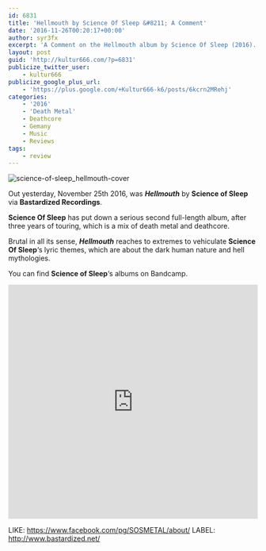 ```yaml
---
id: 6831
title: 'Hellmouth by Science Of Sleep &#8211; A Comment'
date: '2016-11-26T00:20:17+00:00'
author: syr3fx
excerpt: 'A Comment on the Hellmouth album by Science Of Sleep (2016).'
layout: post
guid: 'http://kultur666.com/?p=6831'
publicize_twitter_user:
    - kultur666
publicize_google_plus_url:
    - 'https://plus.google.com/+Kultur666-k6/posts/6kcrn2MRehj'
categories:
    - '2016'
    - 'Death Metal'
    - Deathcore
    - Gemany
    - Music
    - Reviews
tags:
    - review
---
```


![science-of-sleep_hellmouth-cover](http://localhost:8080/wp-content/uploads/2016/11/science-of-sleep_hellmouth-cover.jpg)

Out yesterday, November 25th 2016, was ***Hellmouth*** by **Science of Sleep** via **Bastardized Recordings**.

**Science Of Sleep** has put down a serious second full-length album, after three years of touring, which is a mix of death metal and deathcore.

Brutal in all its sense, ***Hellmouth*** reaches to extremes to vehiculate **Science Of Sleep**‘s lyric themes, which are about the dark human nature and hell mythologies.

You can find **Science of Sleep**‘s albums on Bandcamp.

<iframe style="border: 0; width: 100%; height: 472px;" src="https://bandcamp.com/EmbeddedPlayer/album=2948999130/size=large/bgcol=333333/linkcol=e99708/tracklist=false/transparent=true/" seamless></iframe>

LIKE: <https://www.facebook.com/pg/SOSMETAL/about/>
LABEL: <http://www.bastardized.net/>